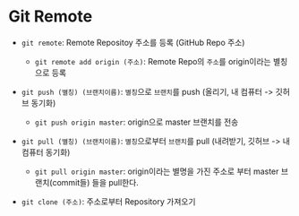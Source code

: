 # Git Remote

- `git remote`: Remote Repositoy 주소를 등록 (GitHub Repo 주소)

  - `git remote add origin (주소)`: Remote Repo의 `주소`를 origin이라는 별칭으로 등록
- `git push (별칭) (브랜치이름)`: `별칭`으로 `브랜치`를 push (올리기, 내 컴퓨터 -> 깃허브 동기화)
  - `git push origin master`: origin으로 master 브랜치를 전송
- `git pull (별칭) (브랜치이름)`: `별칭`으로부터 `브랜치`를 pull (내려받기, 깃허브 -> 내 컴퓨터 동기화)
  - `git pull origin master`: origin이라는 별명을 가진 주소로 부터 master 브랜치(commit들) 들을 pull한다.
- `git clone (주소)`: 주소로부터 Repository 가져오기